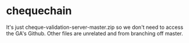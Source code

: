 # chequechain
It's just cheque-validation-server-master.zip so we don't need to access the GA's Github. Other files are unrelated and from branching off master.
